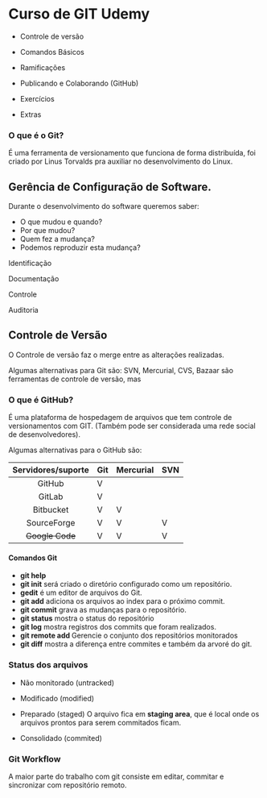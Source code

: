 # Curso de GIT Udemy

- Controle de versão

- Comandos Básicos

- Ramificações

- Publicando e Colaborando (GitHub)

- Exercícios

- Extras

  

### O que é o Git?

É uma ferramenta de versionamento que funciona de forma distribuída, foi criado por Linus Torvalds pra auxiliar no desenvolvimento do Linux.



## Gerência de Configuração de Software.

Durante o desenvolvimento do software queremos saber:

- O que mudou e quando?
- Por que mudou?
- Quem fez a mudança?
- Podemos reproduzir esta mudança?

Identificação

Documentação

Controle 

Auditoria

## Controle de Versão

O Controle de versão faz o merge entre as alterações realizadas.

Algumas alternativas para Git são: SVN, Mercurial, CVS, Bazaar são ferramentas de controle de versão, mas 



### O que é GitHub?

É uma plataforma de hospedagem de arquivos que tem controle de versionamentos com GIT. (Também pode ser considerada uma rede social de desenvolvedores).

Algumas alternativas para o GitHub são:

| Servidores/suporte | Git  | Mercurial | SVN  |
| :----------------: | ---- | --------- | ---- |
|       GitHub       | V    |           |      |
|       GitLab       | V    |           |      |
|     Bitbucket      | V    | V         |      |
|    SourceForge     | V    | V         | V    |
|  ~~Google Code~~   | V    | V         | V    |

#### Comandos Git

- **git help**
- **git init** será criado o diretório configurado como um repositório.
- **gedit** é um editor de arquivos do Git.
- **git add** adiciona os arquivos ao index para o próximo commit.
- **git commit** grava as mudanças para o repositório.
- **git status** mostra o status do repositório
- **git log**  mostra registros dos commits que foram realizados.
- **git remote add <remote> <url>** Gerencie o conjunto dos repositórios monitorados
- **git diff** mostra a diferença entre commites e  também da arvoré do git.

### Status dos arquivos

- Não monitorado (untracked)

- Modificado (modified)

- Preparado (staged) O arquivo fica em **staging area**, que é local onde os arquivos prontos para serem commitados ficam.

- Consolidado (commited)

### Git Workflow

A maior parte do trabalho com git consiste em editar, commitar e sincronizar com repositório remoto. 


